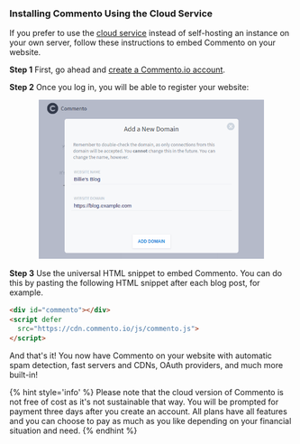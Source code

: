 ### Installing Commento Using the Cloud Service

If you prefer to use the [cloud service](https://commento.io) instead of self-hosting an instance on your own server, follow these instructions to embed Commento on your website.

**Step 1** First, go ahead and [create a Commento.io account](https://commento.io/signup).

**Step 2** Once you log in, you will be able to register your website:

<p style="text-align: center"><img src="register-your-domain.png" width=400></img></p>

**Step 3** Use the universal HTML snippet to embed Commento. You can do this by pasting the following HTML snippet after each blog post, for example.

```html
<div id="commento"></div>
<script defer
  src="https://cdn.commento.io/js/commento.js">
</script>
```

And that's it! You now have Commento on your website with automatic spam detection, fast servers and CDNs, OAuth providers, and much more built-in!

{% hint style='info' %}
Please note that the cloud version of Commento is not free of cost as it's not sustainable that way. You will be prompted for payment three days after you create an account. All plans have all features and you can choose to pay as much as you like depending on your financial situation and need.
{% endhint %}
